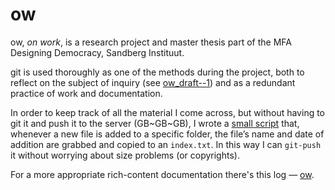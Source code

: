 ow
================
ow, *on work*, is a research project and master thesis part of the MFA Designing Democracy, Sandberg Instituut.

git is used thoroughly as one of the methods during the project, both to reflect on the subject of inquiry (see [ow_draft--1](https://github.com/afincato/ow_draft--1)) and as a redundant practice of work and documentation.

In order to keep track of all the material I come across, but without having to git it and push it to the server (GB~GB~GB), I wrote a [small script](http://andrefincato.com/ow/ghost-index) that, whenever a new file is added to a specific folder, the file’s name and date of addition are grabbed and copied to an `index.txt`. In this way I can `git-push` it without worrying about size problems (or copyrights).

For a more appropriate rich-content documentation there's this log — [ow](http://www.andrefincato.com/ow).
